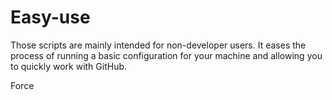 # Easy-use

Those scripts are mainly intended for non-developer users. It eases the process of running a basic configuration for your machine and allowing you to quickly work with GitHub.

Force
